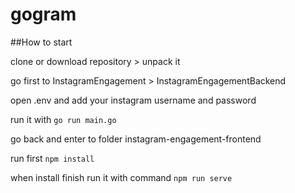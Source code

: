 # gogram

##How to start

clone or download repository > unpack it

go first to InstagramEngagement > InstagramEngagementBackend

open .env and add your instagram username and password

run it with ```go run main.go```

go back and enter to folder instagram-engagement-frontend

run first 
```npm install```

when install finish run it with command ```npm run serve```